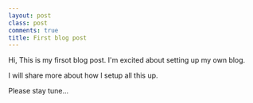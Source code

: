 ```yaml
---
layout: post
class: post
comments: true
title: First blog post
---
```


Hi, This is my firsot blog post. I'm excited about setting up my own blog.

I will share more about how I setup all this up.

Please stay tune...
